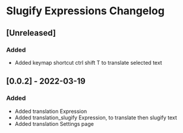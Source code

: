 <!-- Keep a Changelog guide -> https://keepachangelog.com -->

# Slugify Expressions Changelog

## [Unreleased]

### Added

- Added keymap shortcut ctrl shift T to translate selected text

## [0.0.2] - 2022-03-19

### Added

- Added translation Expression
- Added translation_slugify Expression, to translate then slugify text
- Added translation Settings page
